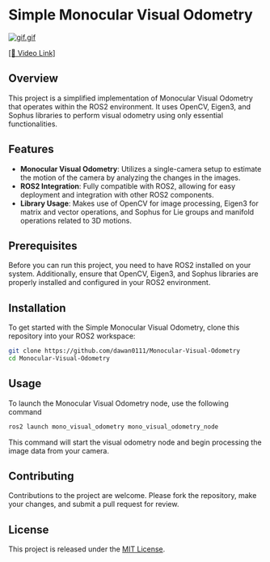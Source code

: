 # Simple Monocular Visual Odometry

[![gif.gif](https://i.postimg.cc/CK5PV13m/2024-07-13-23-26-08.png)](https://youtu.be/MWPI8KHWMYU)

[[🔗 Video Link]](https://youtu.be/MWPI8KHWMYU)

## Overview
This project is a simplified implementation of Monocular Visual Odometry that operates within the ROS2 environment. It uses OpenCV, Eigen3, and Sophus libraries to perform visual odometry using only essential functionalities.

## Features
- **Monocular Visual Odometry**: Utilizes a single-camera setup to estimate the motion of the camera by analyzing the changes in the images.
- **ROS2 Integration**: Fully compatible with ROS2, allowing for easy deployment and integration with other ROS2 components.
- **Library Usage**: Makes use of OpenCV for image processing, Eigen3 for matrix and vector operations, and Sophus for Lie groups and manifold operations related to 3D motions.

## Prerequisites
Before you can run this project, you need to have ROS2 installed on your system. Additionally, ensure that OpenCV, Eigen3, and Sophus libraries are properly installed and configured in your ROS2 environment.

## Installation
To get started with the Simple Monocular Visual Odometry, clone this repository into your ROS2 workspace:

```bash
git clone https://github.com/dawan0111/Monocular-Visual-Odometry
cd Monocular-Visual-Odometry
```

## Usage
To launch the Monocular Visual Odometry node, use the following command

```bash
ros2 launch mono_visual_odometry mono_visual_odometry_node
```

This command will start the visual odometry node and begin processing the image data from your camera.

## Contributing
Contributions to the project are welcome. Please fork the repository, make your changes, and submit a pull request for review.

## License
This project is released under the [MIT License](LICENSE).
